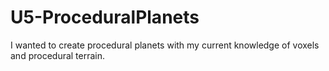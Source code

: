 # U5-ProceduralPlanets
I wanted to create procedural planets with my current knowledge of voxels and procedural terrain.
